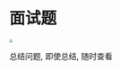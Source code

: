 # 面试题

<img src='https://tva1.sinaimg.cn/large/e6c9d24ely1h1haat5m55j21930u0jv0.jpg' style="zoom:37%;" />

<p>总结问题, 即使总结, 随时查看</p>
